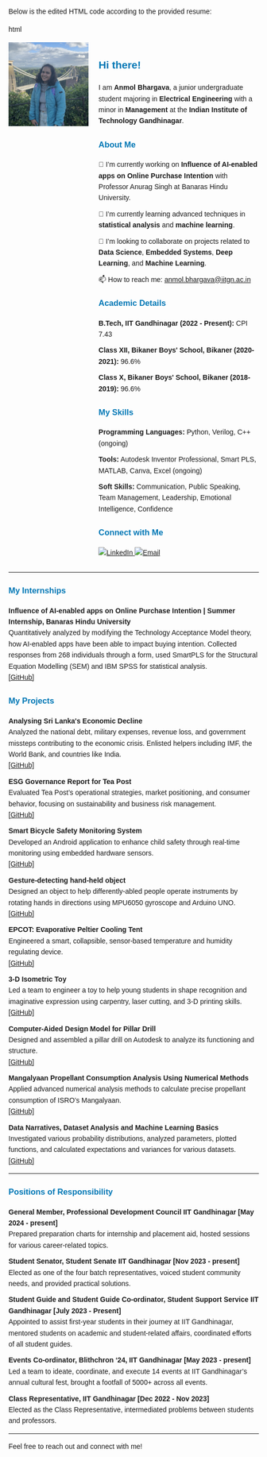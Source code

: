 Below is the edited HTML code according to the provided resume:

html
<html lang="en">
<head>
  <meta charset="UTF-8">
  <meta name="viewport" content="width=device-width, initial-scale=1.0">
  <title>Anmol Bhargava</title>
  <style>
    body {
      font-family: Arial, sans-serif;
      line-height: 1.6;
      margin: 20px;
    }
    h2, h3 {
      color: #0077B5;
    }
    ul {
      list-style-type: none;
      padding-left: 0;
    }
    li {
      margin-bottom: 10px;
    }
    img {
      max-width: 100%;
      height: auto;
    }
  </style>
</head>
<body>

<div style="display: flex; align-items: flex-start;">
  <div style="flex: 1;">
    <img src="https://github.com/AADYA-ARORA/aadya-arora.github.io/blob/main/IMG_0661.jpg?raw=true" width="250" alt="Anmol Bhargava"/>
  </div>
  <div style="flex: 2; padding-left: 20px;">
    <h2>Hi there!</h2>
    <p>I am <strong>Anmol Bhargava</strong>, a junior undergraduate student majoring in <strong>Electrical Engineering</strong> with a minor in <strong>Management</strong> at the <strong>Indian Institute of Technology Gandhinagar</strong>.</p>
    <h3>About Me</h3>
    <ul>
      <li>🔭 I’m currently working on <strong>Influence of AI-enabled apps on Online Purchase Intention</strong> with Professor Anurag Singh at Banaras Hindu University.</li>
      <li>🌱 I’m currently learning advanced techniques in <strong>statistical analysis</strong> and <strong>machine learning</strong>.</li>
      <li>👯 I’m looking to collaborate on projects related to <strong>Data Science</strong>, <strong>Embedded Systems</strong>, <strong>Deep Learning</strong>, and <strong>Machine Learning</strong>.</li>
      <li>📫 How to reach me: <a href="mailto:anmol.bhargava@iitgn.ac.in">anmol.bhargava@iitgn.ac.in</a></li>
    </ul>
    <h3>Academic Details</h3>
    <ul>
      <li><strong>B.Tech, IIT Gandhinagar (2022 - Present):</strong> CPI 7.43</li>
      <li><strong>Class XII, Bikaner Boys' School, Bikaner (2020-2021):</strong> 96.6%</li>
      <li><strong>Class X, Bikaner Boys' School, Bikaner (2018-2019):</strong> 96.6%</li>
    </ul>
    <h3>My Skills</h3>
    <ul>
      <li><strong>Programming Languages:</strong> Python, Verilog, C++ (ongoing)</li>
      <li><strong>Tools:</strong> Autodesk Inventor Professional, Smart PLS, MATLAB, Canva, Excel (ongoing)</li>
      <li><strong>Soft Skills:</strong> Communication, Public Speaking, Team Management, Leadership, Emotional Intelligence, Confidence</li>
    </ul>
    <h3>Connect with Me</h3>
    <p>
      <a href="https://www.linkedin.com/in/anmol-bhargava-a3b4b4260/">
        <img src="https://img.shields.io/badge/LinkedIn-0077B5?style=for-the-badge&logo=linkedin&logoColor=white" alt="LinkedIn" />
      </a>
      <a href="mailto:anmol.bhargava@iitgn.ac.in">
        <img src="https://img.shields.io/badge/Email-D14836?style=for-the-badge&logo=gmail&logoColor=white" alt="Email" />
      </a>
    </p>
  </div>
</div>

<hr>

<h3>My Internships</h3>
<ul>
  <li><strong>Influence of AI-enabled apps on Online Purchase Intention | Summer Internship, Banaras Hindu University</strong><br>
    Quantitatively analyzed by modifying the Technology Acceptance Model theory, how AI-enabled apps have been able to impact buying intention. Collected responses from 268 individuals through a form, used SmartPLS for the Structural Equation Modelling (SEM) and IBM SPSS for statistical analysis.<br>
    <a href="https://github.com/anmol-bhargava/projectname">[GitHub]</a>
  </li>
</ul>

<h3>My Projects</h3>
<ul>
  <li><strong>Analysing Sri Lanka's Economic Decline</strong><br>
    Analyzed the national debt, military expenses, revenue loss, and government missteps contributing to the economic crisis. Enlisted helpers including IMF, the World Bank, and countries like India.<br>
    <a href="https://github.com/anmol-bhargava/projectname">[GitHub]</a>
  </li>
  <li><strong>ESG Governance Report for Tea Post</strong><br>
    Evaluated Tea Post’s operational strategies, market positioning, and consumer behavior, focusing on sustainability and business risk management.<br>
    <a href="https://github.com/anmol-bhargava/projectname">[GitHub]</a>
  </li>
  <li><strong>Smart Bicycle Safety Monitoring System</strong><br>
    Developed an Android application to enhance child safety through real-time monitoring using embedded hardware sensors.<br>
    <a href="https://github.com/anmol-bhargava/projectname">[GitHub]</a>
  </li>
  <li><strong>Gesture-detecting hand-held object</strong><br>
    Designed an object to help differently-abled people operate instruments by rotating hands in directions using MPU6050 gyroscope and Arduino UNO.<br>
    <a href="https://github.com/anmol-bhargava/projectname">[GitHub]</a>
  </li>
  <li><strong>EPCOT: Evaporative Peltier Cooling Tent</strong><br>
    Engineered a smart, collapsible, sensor-based temperature and humidity regulating device.<br>
    <a href="https://github.com/anmol-bhargava/projectname">[GitHub]</a>
  </li>
  <li><strong>3-D Isometric Toy</strong><br>
    Led a team to engineer a toy to help young students in shape recognition and imaginative expression using carpentry, laser cutting, and 3-D printing skills.<br>
    <a href="https://github.com/anmol-bhargava/projectname">[GitHub]</a>
  </li>
  <li><strong>Computer-Aided Design Model for Pillar Drill</strong><br>
    Designed and assembled a pillar drill on Autodesk to analyze its functioning and structure.<br>
    <a href="https://github.com/anmol-bhargava/projectname">[GitHub]</a>
  </li>
  <li><strong>Mangalyaan Propellant Consumption Analysis Using Numerical Methods</strong><br>
    Applied advanced numerical analysis methods to calculate precise propellant consumption of ISRO’s Mangalyaan.<br>
    <a href="https://github.com/anmol-bhargava/projectname">[GitHub]</a>
  </li>
  <li><strong>Data Narratives, Dataset Analysis and Machine Learning Basics</strong><br>
    Investigated various probability distributions, analyzed parameters, plotted functions, and calculated expectations and variances for various datasets.<br>
    <a href="https://github.com/anmol-bhargava/projectname">[GitHub]</a>
  </li>
</ul>

<hr>

<h3>Positions of Responsibility</h3>
<ul>
  <li><strong>General Member, Professional Development Council IIT Gandhinagar [May 2024 - present]</strong><br>
    Prepared preparation charts for internship and placement aid, hosted sessions for various career-related topics.
  </li>
  <li><strong>Student Senator, Student Senate IIT Gandhinagar [Nov 2023 - present]</strong><br>
    Elected as one of the four batch representatives, voiced student community needs, and provided practical solutions.
  </li>
  <li><strong>Student Guide and Student Guide Co-ordinator, Student Support Service IIT Gandhinagar [July 2023 - Present]</strong><br>
    Appointed to assist first-year students in their journey at IIT Gandhinagar, mentored students on academic and student-related affairs, coordinated efforts of all student guides.
  </li>
  <li><strong>Events Co-ordinator, Blithchron ‘24, IIT Gandhinagar [May 2023 - present]</strong><br>
    Led a team to ideate, coordinate, and execute 14 events at IIT Gandhinagar’s annual cultural fest, brought a footfall of 5000+ across all events.
  </li>
  <li><strong>Class Representative, IIT Gandhinagar [Dec 2022 - Nov 2023]</strong><br>
    Elected as the Class Representative, intermediated problems between students and professors.
  </li>
</ul>

<hr>

<p>Feel free to reach out and connect with me!</p>

</body>
</html>
